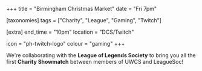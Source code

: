 +++
title = "Birmingham Christmas Market"
date = "Fri 7pm"

[taxonomies]
tags = ["Charity", "League", "Gaming", "Twitch"]

[extra]
end_time = "10pm"
location = "DCS/Twitch"

icon = "ph-twitch-logo"
colour = "gaming"
+++

We're collaborating with the **League of Legends Society** to bring you all the first __Charity Showmatch__ between members of UWCS and LeagueSoc! 
